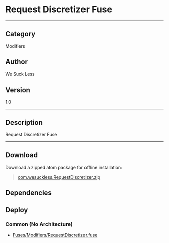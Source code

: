 # Request Discretizer Fuse
___

## Category
Modifiers

## Author
We Suck Less

## Version
1.0

___

## Description
Request Discretizer Fuse

___

## Download

Download a zipped atom package for offline installation:
> [com.wesuckless.RequestDiscretizer.zip](https://gitlab.com/WeSuckLess/Reactor/-/archive/master/Reactor-master.zip?path=Atoms/com.wesuckless.RequestDiscretizer)  

## Dependencies

## Deploy

### Common (No Architecture)

<ul>
<li><a href="https://gitlab.com/WeSuckLess/Reactor/-/blob/master/Atoms/com.wesuckless.RequestDiscretizer/Fuses/Modifiers/RequestDiscretizer.fuse?ref_type=heads">Fuses/Modifiers/RequestDiscretizer.fuse</a></li>
</ul>
